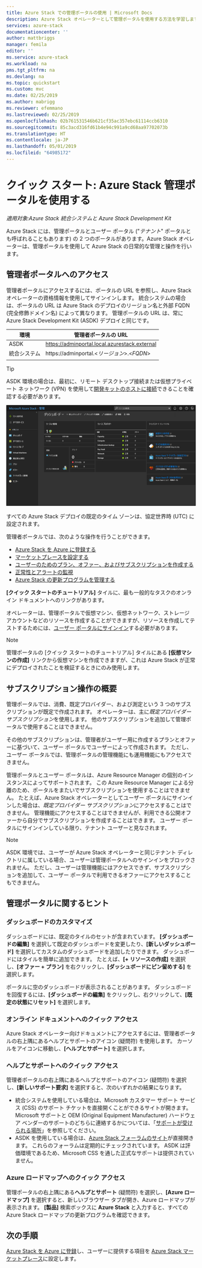 ```yaml
---
title: Azure Stack での管理ポータルの使用 | Microsoft Docs
description: Azure Stack オペレーターとして管理ポータルを使用する方法を学習します。
services: azure-stack
documentationcenter: ''
author: mattbriggs
manager: femila
editor: ''
ms.service: azure-stack
ms.workload: na
pms.tgt_pltfrm: na
ms.devlang: na
ms.topic: quickstart
ms.custom: mvc
ms.date: 02/25/2019
ms.author: mabrigg
ms.reviewer: efemmano
ms.lastreviewed: 02/25/2019
ms.openlocfilehash: 02b761531546b621cf35ac357ebc61114ccb6310
ms.sourcegitcommit: 85c3acd316fd61b4e94c991a9cd68aa97702073b
ms.translationtype: HT
ms.contentlocale: ja-JP
ms.lasthandoff: 05/01/2019
ms.locfileid: "64985172"
---
```

# <a name="quickstart-use-the-azure-stack-administration-portal"></a>クイック スタート: Azure Stack 管理ポータルを使用する

*適用対象:Azure Stack 統合システムと Azure Stack Development Kit*

Azure Stack には、管理ポータルとユーザー ポータル ("*テナント*" ポータルとも呼ばれることもあります) の 2 つのポータルがあります。Azure Stack オペレーターは、管理ポータルを使用して Azure Stack の日常的な管理と操作を行います。

## <a name="access-the-administrator-portal"></a>管理者ポータルへのアクセス

管理者ポータルにアクセスするには、ポータルの URL を参照し、Azure Stack オペレーターの資格情報を使用してサインインします。 統合システムの場合は、ポータルの URL は Azure Stack のデプロイのリージョン名と外部 FQDN (完全修飾ドメイン名) によって異なります。 管理ポータルの URL は、常に Azure Stack Development Kit (ASDK) デプロイと同じです。 

| 環境 | 管理者ポータルの URL |   
| -- | -- | 
| ASDK| https://adminportal.local.azurestack.external  |
| 統合システム | https://adminportal.&lt;*リージョン*&gt;.&lt;*FQDN*&gt; | 
| | |

> [!TIP]
> ASDK 環境の場合は、最初に、リモート デスクトップ接続または仮想プライベート ネットワーク (VPN) を使用して[開発キットのホストに接続](../asdk/asdk-connect.md)できることを確認する必要があります。

 ![管理ポータル](media/azure-stack-manage-portals/admin-portal.png)

すべての Azure Stack デプロイの既定のタイム ゾーンは、協定世界時 (UTC) に設定されます。 

管理者ポータルでは、次のような操作を行うことができます。

* [Azure Stack を Azure に登録する](azure-stack-registration.md)
* [マーケットプレースを設定する](azure-stack-download-azure-marketplace-item.md)
* [ユーザーのためのプラン、オファー、およびサブスクリプションを作成する](azure-stack-plan-offer-quota-overview.md)
* [正常性とアラートの監視](azure-stack-monitor-health.md)
* [Azure Stack の更新プログラムを管理する](azure-stack-updates.md)

**[クイック スタートのチュートリアル]** タイルに、最も一般的なタスクのオンライン ドキュメントへのリンクがあります。

オペレーターは、管理ポータルで仮想マシン、仮想ネットワーク、ストレージ アカウントなどのリソースを作成することができますが、リソースを作成してテストするためには、[ユーザー ポータルにサインイン](../user/azure-stack-use-portal.md)する必要があります。

>[!NOTE]
>管理ポータルの [クイック スタートのチュートリアル] タイルにある **[仮想マシンの作成]** リンクから仮想マシンを作成できますが、これは Azure Stack が正常にデプロイされたことを検証するときにのみ使用します。

## <a name="understand-subscription-behavior"></a>サブスクリプション操作の概要

管理ポータルでは、消費、既定プロバイダー、および測定という 3 つのサブスクリプションが既定で作成されます。 オペレーターは、主に*既定プロバイダー サブスクリプション*を使用します。 他のサブスクリプションを追加して管理ポータルで使用することはできません。 

その他のサブスクリプションは、管理者がユーザー用に作成するプランとオファーに基づいて、ユーザー ポータルでユーザーによって作成されます。 ただし、ユーザー ポータルでは、管理ポータルの管理機能にも運用機能にもアクセスできません。

管理ポータルとユーザー ポータルは、Azure Resource Manager の個別のインスタンスによってサポートされます。 この Azure Resource Manager による分離のため、ポータルをまたいでサブスクリプションを使用することはできません。 たとえば、Azure Stack オペレーターとしてユーザー ポータルにサインインした場合は、*既定プロバイダー サブスクリプション*にアクセスすることはできません。 管理機能にアクセスすることはできませんが、利用できる公開オファーから自分でサブスクリプションを作成することはできます。 ユーザー ポータルにサインインしている限り、テナント ユーザーと見なされます。

  >[!NOTE]
  >ASDK 環境では、ユーザーが Azure Stack オペレーターと同じテナント ディレクトリに属している場合、ユーザーは管理ポータルへのサインインをブロックされません。 ただし、ユーザーは管理機能にはアクセスできず、サブスクリプションを追加して、ユーザー ポータルで利用できるオファーにアクセスすることもできません。

## <a name="administration-portal-tips"></a>管理ポータルに関するヒント

### <a name="customize-the-dashboard"></a>ダッシュボードのカスタマイズ

ダッシュボードには、既定のタイルのセットが含まれています。 **[ダッシュボードの編集]** を選択して既定のダッシュボードを変更したり、**[新しいダッシュボード]** を選択してカスタムのダッシュボードを追加したりできます。 ダッシュボードにはタイルを簡単に追加できます。 たとえば、**[+ リソースの作成]** を選択し、**[オファー + プラン]** を右クリックし、**[ダッシュボードにピン留めする]** を選択します。

ポータルに空のダッシュボードが表示されることがあります。 ダッシュボードを回復するには、**[ダッシュボードの編集]** をクリックし、右クリックして、**[既定の状態にリセット]** を選択します。

### <a name="quick-access-to-online-documentation"></a>オンライン ドキュメントへのクイック アクセス

Azure Stack オペレーター向けドキュメントにアクセスするには、管理者ポータルの右上隅にあるヘルプとサポートのアイコン (疑問符) を使用します。 カーソルをアイコンに移動し、**[ヘルプとサポート]** を選択します。

### <a name="quick-access-to-help-and-support"></a>ヘルプとサポートへのクイック アクセス

管理者ポータルの右上隅にあるヘルプとサポートのアイコン (疑問符) を選択し、**[新しいサポート要求]** を選択すると、次のいずれかの結果になります。

- 統合システムを使用している場合は、Microsoft カスタマー サポート サービス (CSS) のサポート チケットを直接開くことができるサイトが開きます。 Microsoft サポートと OEM (Original Equipment Manufacturer) ハードウェア ベンダーのサポートのどちらに連絡するかについては、「[サポートが受けられる場所](azure-stack-manage-basics.md#where-to-get-support)」を参照してください。
- ASDK を使用している場合は、[Azure Stack フォーラムのサイト](https://social.msdn.microsoft.com/Forums/home?forum=AzureStack)が直接開きます。 これらのフォーラムは定期的にチェックされています。 ASDK は評価環境であるため、Microsoft CSS を通した正式なサポートは提供されていません。

### <a name="quick-access-to-the-azure-roadmap"></a>Azure ロードマップへのクイック アクセス

管理ポータルの右上隅にある**ヘルプとサポート** (疑問符) を選択し、**[Azure ロードマップ]** を選択すると、新しいブラウザー タブが開き、Azure ロードマップが表示されます。 **[製品]** 検索ボックスに **Azure Stack** と入力すると、すべての Azure Stack ロードマップの更新プログラムを確認できます。

## <a name="next-steps"></a>次の手順

[Azure Stack を Azure に登録](azure-stack-registration.md)し、ユーザーに提供する項目を [Azure Stack マーケットプレース](azure-stack-marketplace.md)に設定します。 
